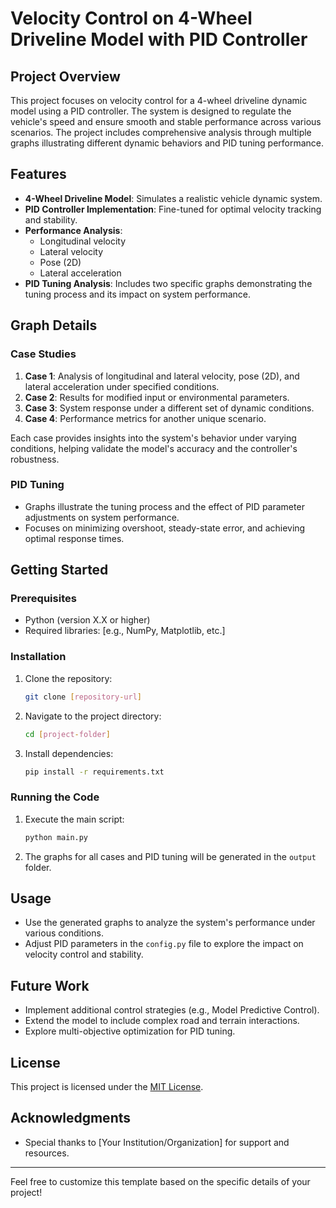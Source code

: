 # Velocity Control on 4-Wheel Driveline Model with PID Controller

## Project Overview
This project focuses on velocity control for a 4-wheel driveline dynamic model using a PID controller. The system is designed to regulate the vehicle's speed and ensure smooth and stable performance across various scenarios. The project includes comprehensive analysis through multiple graphs illustrating different dynamic behaviors and PID tuning performance.

## Features
- **4-Wheel Driveline Model**: Simulates a realistic vehicle dynamic system.
- **PID Controller Implementation**: Fine-tuned for optimal velocity tracking and stability.
- **Performance Analysis**:
  - Longitudinal velocity
  - Lateral velocity
  - Pose (2D)
  - Lateral acceleration
- **PID Tuning Analysis**: Includes two specific graphs demonstrating the tuning process and its impact on system performance.

## Graph Details
### Case Studies
1. **Case 1**: Analysis of longitudinal and lateral velocity, pose (2D), and lateral acceleration under specified conditions.
2. **Case 2**: Results for modified input or environmental parameters.
3. **Case 3**: System response under a different set of dynamic conditions.
4. **Case 4**: Performance metrics for another unique scenario.

Each case provides insights into the system's behavior under varying conditions, helping validate the model's accuracy and the controller's robustness.

### PID Tuning
- Graphs illustrate the tuning process and the effect of PID parameter adjustments on system performance. 
- Focuses on minimizing overshoot, steady-state error, and achieving optimal response times.

## Getting Started
### Prerequisites
- Python (version X.X or higher)
- Required libraries: [e.g., NumPy, Matplotlib, etc.]

### Installation
1. Clone the repository:
   ```bash
   git clone [repository-url]
   ```
2. Navigate to the project directory:
   ```bash
   cd [project-folder]
   ```
3. Install dependencies:
   ```bash
   pip install -r requirements.txt
   ```

### Running the Code
1. Execute the main script:
   ```bash
   python main.py
   ```
2. The graphs for all cases and PID tuning will be generated in the `output` folder.

## Usage
- Use the generated graphs to analyze the system's performance under various conditions.
- Adjust PID parameters in the `config.py` file to explore the impact on velocity control and stability.

## Future Work
- Implement additional control strategies (e.g., Model Predictive Control).
- Extend the model to include complex road and terrain interactions.
- Explore multi-objective optimization for PID tuning.

## License
This project is licensed under the [MIT License](LICENSE).

## Acknowledgments
- Special thanks to [Your Institution/Organization] for support and resources.

---

Feel free to customize this template based on the specific details of your project!
